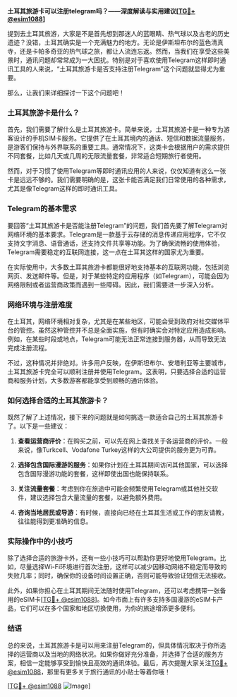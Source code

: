 **土耳其旅游卡可以注册telegram吗？——深度解读与实用建议[[TG💪+ @esim1088](https://t.me/s/esim1088)]**

提到去土耳其旅游，大家是不是首先想到那迷人的蓝眼睛、热气球以及古老的历史遗迹？没错，土耳其确实是一个充满魅力的地方。无论是伊斯坦布尔的蓝色清真寺，还是卡帕多奇亚的热气球之旅，都让人流连忘返。然而，当我们在享受这些美景时，通讯问题却常常成为一大困扰。特别是对于喜欢使用Telegram这样即时通讯工具的人来说，“土耳其旅游卡是否支持注册Telegram”这个问题就显得尤为重要。

那么，让我们来详细探讨一下这个问题吧！

### 土耳其旅游卡是什么？

首先，我们需要了解什么是土耳其旅游卡。简单来说，土耳其旅游卡是一种专为游客设计的手机SIM卡服务。它提供了在土耳其境内的通话、短信和数据流量服务，是游客们保持与外界联系的重要工具。通常情况下，这类卡会根据用户的需求提供不同套餐，比如几天或几周的无限流量套餐，非常适合短期旅行者使用。

然而，对于习惯了使用Telegram等即时通讯应用的人来说，仅仅知道有这么一张卡是远远不够的。我们需要明确的是，这张卡能否满足我们日常使用的各种需求，尤其是像Telegram这样的即时通讯工具。

### Telegram的基本需求

要回答“土耳其旅游卡是否能注册Telegram”的问题，我们首先要了解Telegram对网络环境的基本要求。Telegram是一款基于云存储的消息传递应用程序，它不仅支持文字消息、语音通话，还支持文件共享等功能。为了确保流畅的使用体验，Telegram需要稳定的互联网连接，这一点在土耳其这样的国家尤为重要。

在实际使用中，大多数土耳其旅游卡都能很好地支持基本的互联网功能，包括浏览网页、发送邮件等。但是，对于某些特定的应用程序（如Telegram），可能会因为网络限制或者运营商政策而遇到一些障碍。因此，我们需要进一步深入分析。

### 网络环境与注册难度

在土耳其，网络环境相对复杂，尤其是在某些地区，可能会受到政府对社交媒体平台的管控。虽然这种管控并不总是全面实施，但有时确实会对特定应用造成影响。例如，在某些时段或地点，Telegram可能无法正常连接到服务器，从而导致无法完成注册流程。

不过，这种情况并非绝对。许多用户反映，在伊斯坦布尔、安塔利亚等主要城市，土耳其旅游卡完全可以顺利注册并使用Telegram。这表明，只要选择合适的运营商和服务计划，大多数游客都能享受到顺畅的通讯体验。

### 如何选择合适的土耳其旅游卡？

既然了解了上述情况，接下来的问题就是如何挑选一款适合自己的土耳其旅游卡了。以下是一些建议：

1. **查看运营商评价**：在购买之前，可以先在网上查找关于各运营商的评价。一般来说，像Turkcell、Vodafone Turkey这样的大公司提供的服务更为可靠。
   
2. **选择包含国际漫游的服务**：如果你计划在土耳其期间访问其他国家，可以选择包含国际漫游功能的套餐，这样即使出国也能保持联系。

3. **关注流量套餐**：考虑到你在旅途中可能会频繁使用Telegram或其他社交软件，建议选择包含大量流量的套餐，以避免额外费用。

4. **咨询当地居民或导游**：有时候，直接向已经在土耳其生活或工作的朋友请教，往往能得到更准确的信息。

### 实际操作中的小技巧

除了选择合适的旅游卡外，还有一些小技巧可以帮助你更好地使用Telegram。比如，尽量选择Wi-Fi环境进行首次注册，这样可以减少因移动网络不稳定而导致的失败几率；同时，确保你的设备时间设置正确，否则可能导致验证短信无法接收。

此外，如果你担心在土耳其期间无法随时使用Telegram，还可以考虑携带一张备用的eSIM卡[[TG💪+ @esim1088](https://t.me/s/esim1088)]。如今市面上有许多支持多国漫游的eSIM卡产品，它们可以在多个国家和地区切换使用，为你的旅途增添更多便利。

### 结语

总的来说，土耳其旅游卡是可以用来注册Telegram的，但具体情况取决于你所选择的运营商以及当地的网络状况。如果你做好充分准备，并选择了合适的服务方案，相信一定能够享受到愉快且高效的通讯体验。最后，再次提醒大家关注[TG💪+ @esim1088](https://t.me/s/esim1088)，那里有更多关于旅行通讯的小贴士等着你哦！

[[TG💪+ @esim1088](https://t.me/s/esim1088) ![Image](https://i.postimg.cc/4NQfJmqS/Snipaste-2025-05-13-00-14-12.png)]